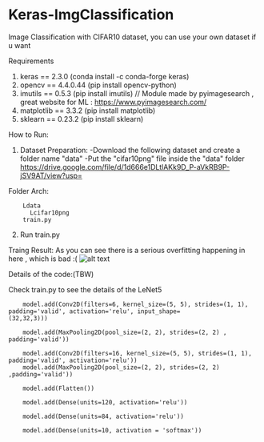 # Keras-ImgClassification
Image Classification with CIFAR10 dataset, you can use your own dataset if u want

Requirements
1. keras == 2.3.0 (conda install -c conda-forge keras)
2. opencv == 4.4.0.44 (pip install opencv-python)
3. imutils == 0.5.3 (pip install imutils) // Module made by pyimagesearch , great website for ML : https://www.pyimagesearch.com/
4. matplotlib == 3.3.2 (pip install matplotlib)
5. sklearn == 0.23.2 (pip install sklearn)

How to Run:


1. Dataset Preparation:
-Download the following dataset and create a folder name "data"
-Put the "cifar10png" file inside the "data" folder
https://drive.google.com/file/d/1d666e1DLtlAKk9D_P-aVkRB9P-jSV9AT/view?usp=

Folder Arch:

        Ldata
          Lcifar10png
        train.py

2. Run train.py

Traing Result:
As you can see there is a serious overfitting happening in here , which is bad :(
![alt text](https://live.staticflickr.com/65535/50524873367_d3e92dc9ce_z.jpg)

Details of the code:(TBW)

Check train.py to see the details of the LeNet5

        model.add(Conv2D(filters=6, kernel_size=(5, 5), strides=(1, 1), padding='valid', activation='relu', input_shape=                        (32,32,3)))
        
        model.add(MaxPooling2D(pool_size=(2, 2), strides=(2, 2) , padding='valid'))

        model.add(Conv2D(filters=16, kernel_size=(5, 5), strides=(1, 1), padding='valid', activation='relu'))
        model.add(MaxPooling2D(pool_size=(2, 2), strides=(2, 2) ,padding='valid'))

        model.add(Flatten())

        model.add(Dense(units=120, activation='relu'))

        model.add(Dense(units=84, activation='relu'))

        model.add(Dense(units=10, activation = 'softmax'))
